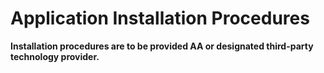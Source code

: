 # Application Installation Procedures

**Installation procedures are to be provided AA or designated third-party technology provider.**